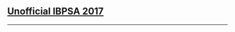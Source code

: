 

## [Unofficial IBPSA 2017]( https://ibpsa2017.github.io/ )

<!--
#### [README / home page]( #README.md )
-->

***
